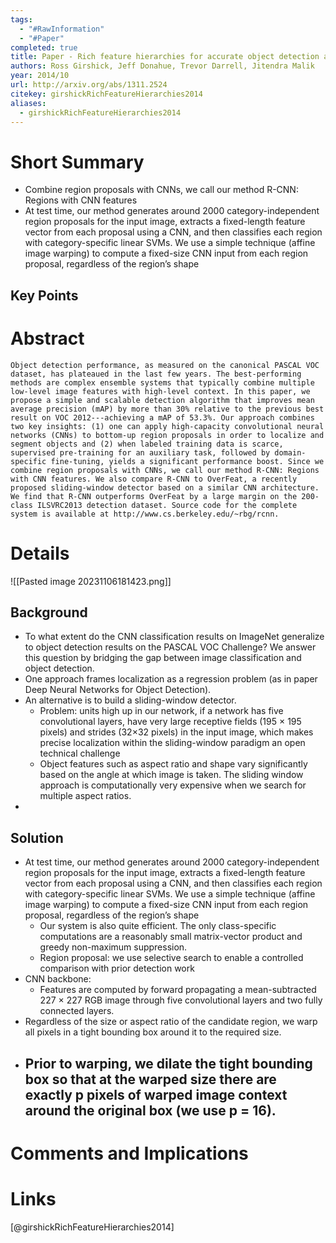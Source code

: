 ```yaml
---
tags:
  - "#RawInformation"
  - "#Paper"
completed: true
title: Paper - Rich feature hierarchies for accurate object detection and semantic segmentation
authors: Ross Girshick, Jeff Donahue, Trevor Darrell, Jitendra Malik
year: 2014/10
url: http://arxiv.org/abs/1311.2524
citekey: girshickRichFeatureHierarchies2014
aliases:
  - girshickRichFeatureHierarchies2014
---
```


# Short Summary
- Combine region proposals with CNNs, we call our method R-CNN: Regions with CNN features
- At test time, our method generates around 2000 category-independent region proposals for the input image, extracts a fixed-length feature vector from each proposal using a CNN, and then classifies each region with category-specific linear SVMs. We use a simple technique (affine image warping) to compute a fixed-size CNN input from each region proposal, regardless of the region’s shape
## Key Points

# Abstract
```
Object detection performance, as measured on the canonical PASCAL VOC dataset, has plateaued in the last few years. The best-performing methods are complex ensemble systems that typically combine multiple low-level image features with high-level context. In this paper, we propose a simple and scalable detection algorithm that improves mean average precision (mAP) by more than 30% relative to the previous best result on VOC 2012---achieving a mAP of 53.3%. Our approach combines two key insights: (1) one can apply high-capacity convolutional neural networks (CNNs) to bottom-up region proposals in order to localize and segment objects and (2) when labeled training data is scarce, supervised pre-training for an auxiliary task, followed by domain-specific fine-tuning, yields a significant performance boost. Since we combine region proposals with CNNs, we call our method R-CNN: Regions with CNN features. We also compare R-CNN to OverFeat, a recently proposed sliding-window detector based on a similar CNN architecture. We find that R-CNN outperforms OverFeat by a large margin on the 200-class ILSVRC2013 detection dataset. Source code for the complete system is available at http://www.cs.berkeley.edu/~rbg/rcnn.
```
# Details
![[Pasted image 20231106181423.png]]

## Background
- To what extent do the CNN classification results on ImageNet generalize to object detection results on the PASCAL VOC Challenge? We answer this question by bridging the gap between image classification and object detection.
- One approach frames localization as a regression problem (as in paper Deep Neural Networks for Object Detection).
- An alternative is to build a sliding-window detector.
	- Problem: units high up in our network, if a network has five convolutional layers, have very large receptive fields (195 × 195 pixels) and strides (32×32 pixels) in the input image, which makes precise localization within the sliding-window paradigm an open technical challenge
	- Object features such as aspect ratio and shape vary significantly based on the angle at which image is taken. The sliding window approach is computationally very expensive when we search for multiple aspect ratios.
- 
## Solution
- At test time, our method generates around 2000 category-independent region proposals for the input image, extracts a fixed-length feature vector from each proposal using a CNN, and then classifies each region with category-specific linear SVMs. We use a simple technique (affine image warping) to compute a fixed-size CNN input from each region proposal, regardless of the region’s shape
	- Our system is also quite efficient. The only class-specific computations are a reasonably small matrix-vector product and greedy non-maximum suppression.
	- Region proposal: we use selective search to enable a controlled comparison with prior detection work
- CNN backbone:
    - Features are computed by forward propagating a mean-subtracted 227 × 227 RGB image through five convolutional layers and two fully connected layers.
- Regardless of the size or aspect ratio of the candidate region, we warp all pixels in a tight bounding box around it to the required size.
- Prior to warping, we dilate the tight bounding box so that at the warped size there are exactly p pixels of warped image context around the original box (we use p = 16).
	- 


# Comments and Implications

# Links
[@girshickRichFeatureHierarchies2014]